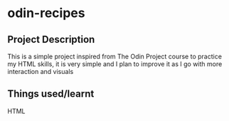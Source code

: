 # odin-recipes

## Project Description
This is a simple project inspired from The Odin Project course to practice my HTML skills, it is very simple and I plan to improve it as I go with more interaction and visuals

## Things used/learnt
HTML
